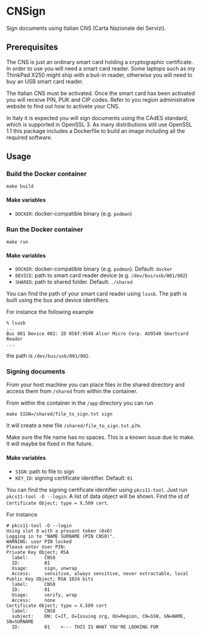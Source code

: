 # CNSign

Sign documents using Italian CNS (Carta Nazionale dei Servizi).

## Prerequisites

The CNS is just an ordinary smart card holding a cryptographic certificate. In
order to use you will need a smart card reader. Some laptops such as my ThinkPad
X250 might ship with a buil-in reader, otherwise you will need to buy an USB
smart card reader.

The Italian CNS must be activated. Once the smart card has been activated you
will receive PIN, PUK and CIP codes. Refer to you region administrative website
to find out how to activete your CNS.

In Italy it is expected you will sign documents using the CAdES standard, which
is supported in OpenSSL 3. As many distributions still use OpenSSL 1.1 this
package includes a Dockerfile to build an image including all the required software.

## Usage

### Build the Docker container

```
make build
```

#### Make variables

- `DOCKER`: docker-compatible binary (e.g. `podman`)

### Run the Docker container

```
make run
```

#### Make variables

- `DOCKER`: docker-compatible binary (e.g. `podman`). Default: `docker`
- `DEVICE`: path to smart card reader device (e.g. `/dev/bus/usb/001/002`)
- `SHARED`: path to shared folder. Default: `./shared`

You can find the path of your smart card reader using `lsusb`. The path is built
using the bus and device identifiers.

For instance the following example

```
% lsusb
...
Bus 001 Device 002: ID 058f:9540 Alcor Micro Corp. AU9540 Smartcard Reader
...
```

the path is `/dev/bus/usb/001/002`.

### Signing documents

From your host machine you can place files in the shared directory and access
them from `/shared` from within the container.

From within the container in the `/app` directory you can run

`make SIGN=/shared/file_to_sign.txt sign`

It will create a new file `/shared/file_to_sign.txt.p7m`.

Make sure the file name has no spaces. This is a known issue due to make. It will
maybe be fixed in the future.

#### Make variables

- `SIGN`: path to file to sign
- `KEY_ID`: signing certificate identifier. Default: `01`

You can find the signing certificate identifier using `pkcs11-tool`. Just run
`pkcs11-tool -O --login`. A list of data object will be shown. Find the id of
`Certificate Object; type = X.509 cert`.

For instance

```
# pkcs11-tool -O --login
Using slot 0 with a present token (0x0)
Logging in to "NAME SURNAME (PIN CNS0)".
WARNING: user PIN locked
Please enter User PIN:
Private Key Object; RSA 
  label:      CNS0
  ID:         01
  Usage:      sign, unwrap
  Access:     sensitive, always sensitive, never extractable, local
Public Key Object; RSA 1024 bits
  label:      CNS0
  ID:         01
  Usage:      verify, wrap
  Access:     none
Certificate Object; type = X.509 cert
  label:      CNS0
  subject:    DN: C=IT, O=Issuing org, OU=Region, CN=SSN, GN=NAME, SN=SURNAME
  ID:         01    <--- THIS IS WHAT YOU'RE LOOKING FOR
```